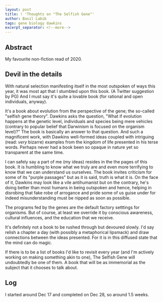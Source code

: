 ```yaml
---
layout: post
title: ! 'Thoughts on "The Selfish Gene"'
author: Basil Labib
tags: gene biology dawkins
excerpt_separator: <!--more-->
---
```

## Abstract

My favourite non-fiction read of 2020.    

<!--more-->
## Devil in the details   

With natural selection manifesting itself in the most outspoken of ways this year, it was most apt that I stumbled upon this book. (A Twitter suggestion by PG) And I must say it's quite a lovable book (for rational and open individuals, anyway).    

It's a book about evolution from the perspective of the gene; the so-called "selfish gene theory". Dawkins asks the question, "What if evolution happens at the genetic level, individuals and species being mere vehicles (contrary to popular belief that Darwinism is focused on the organism level)?" The book is basically an answer to that question. And such a magnificent work, with Dawkins well-formed ideas coupled with intriguing (read: _very_ bizarre) examples from the kingdom of life presented in his terse words. Perhaps never had a book been so opaque in nature yet so transparent at the same time.    

I can safely say a part of me (my ideas) resides in the the pages of this book. It is humbling to know what we truly are and even more terrifying to know that we can understand us ourselves. The book invites criticism for some of its "purple passages" but as it is said, truth is what it is. On the face of it, Dawkins may look like a vile antihumanist but on the contrary, he's doing better than most humans in being outspoken and hence, helping in disrobing that fake robe of arrogance and pride some of us guise under for indeed misunderstanding must be nipped as soon as possible.    

The programs fed by the genes are the default factory setttings for organisms. But of course, at least we override it by conscious awareness, cultural influences, and the education that we receive.    

It's definitely not a book to be rushed through but devoured slowly. I'd say relish a chapter a day (with possibly a metaphorical lipsmack) and draw connections between the ideas presented. For it is in this diffused state that the mind can do magic.    

If there is to be a list of books I'd like to revisit every year (and I'm actively working on making something akin to one), The Selfish Gene will undoubtedly be one of them. A book that will be as immemorial as the subject that it chooses to talk about.   

## Log    

I started around Dec 17 and completed on Dec 28, so around 1.5 weeks. 

